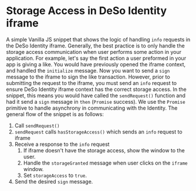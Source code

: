 # Storage Access in DeSo Identity iframe

A simple Vanilla JS snippet that shows the logic of handling `info` requests in the DeSo Identity iframe.
Generally, the best practice is to only handle the storage access communication when user performs some 
action in your application. For example, let's say the first action a user preformed in your app is giving a like.
You would have previously opened the iframe context, and handled the `initialize` message. Now you want to
send a `sign` message to the iframe to sign the like transaction. However, prior to submitting the request to
the iframe, you must send an `info` request to ensure DeSo Identity iframe context has the correct storage access.
In the snippet, this means you would have called the `sendRequest()` function and had it send a `sign` message in
`then` (`Promise` success). We use the `Promise` primitive to handle asynchrony in communicating with the Identity. 
The general flow of the snippet is as follows:
1. Call `sendRequest()`
2. `sendRequest` calls `hasStorageAccess()` which sends an `info` request to iframe
3. Receive a response to the `info` request
   1. If iframe doesn't have the storage access, show the window to the user.
   2. Handle the `storageGranted` message when user clicks on the `iframe` window.
   3. Set `storageAccess` to `true`.
4. Send the desired `sign` message.